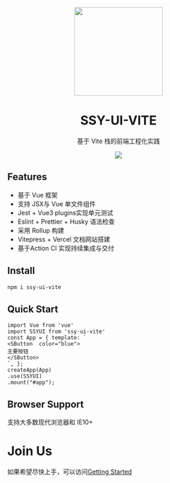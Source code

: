 <p align="center">
<img src = "https://cdn.vuetifyjs.com/docs/images/brand-kit/v-logo.png" style="width:200px;"/>
</p>
<h1 align="center">SSY-UI-VITE</h1>
<p align="center">
  基于 Vite 栈的前端工程化实践
</p>
<p align="center">
<img src="https://img.shields.io/github/license/Nagnahs-1/Web-SSY-UI-VITE?color=red"/>
</p>

## Features
- 基于 Vue 框架
- 支持 JSX与 Vue 单文件组件
- Jest + Vue3 plugins实现单元测试
- Eslint + Prettier + Husky 语法检查
- 采用 Rollup 构建
- Vitepress + Vercel 文档网站搭建
- 基于Action CI 实现持续集成与交付

## Install

```bash
npm i ssy-ui-vite
```

## Quick Start

```vue
import Vue from 'vue'
import SSYUI from 'ssy-ui-vite'
const App = { template: `
<SButton  color="blue">
主要按钮
</SButton>
`, };
createApp(App)
.use(SSYUI)
.mount("#app");
```

## Browser Support

支持大多数现代浏览器和 IE10+

# Join Us

如果希望尽快上手，可以访问[Getting Started](https://web-ssy-ui-vite.vercel.app/)
